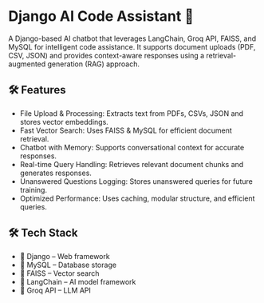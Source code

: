 # Django AI Code Assistant 🚀
A Django-based AI chatbot that leverages LangChain, Groq API, FAISS, and MySQL for intelligent code assistance. It supports document uploads (PDF, CSV, JSON) and provides context-aware responses using a retrieval-augmented generation (RAG) approach.

## 🛠 Features
- File Upload & Processing: Extracts text from PDFs, CSVs, JSON and stores vector embeddings.
- Fast Vector Search: Uses FAISS & MySQL for efficient document retrieval.
- Chatbot with Memory: Supports conversational context for accurate responses.
- Real-time Query Handling: Retrieves relevant document chunks and generates responses.
- Unanswered Questions Logging: Stores unanswered queries for future training.
- Optimized Performance: Uses caching, modular structure, and efficient queries.


## 🛠 Tech Stack
- 🔹 Django – Web framework
- 🔹 MySQL – Database storage
- 🔹 FAISS – Vector search
- 🔹 LangChain – AI model framework
- 🔹 Groq API – LLM API



